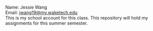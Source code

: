 Name: Jessie Wang  
Email: jwang19@my.waketech.edu  
This is my school account for this class.
This repository will hold my assignments for this summer semester.  

